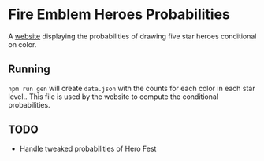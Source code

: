 Fire Emblem Heroes Probabilities
================================

A [website](//erikbrinkman.github.io/fire-emblem-heroes-probabilities) displaying the probabilities of drawing five star heroes conditional on color.

Running
-------

`npm run gen` will create `data.json` with the counts for each color in each star level..
This file is used by the website to compute the conditional probabilities.


TODO
----

- Handle tweaked probabilities of Hero Fest
